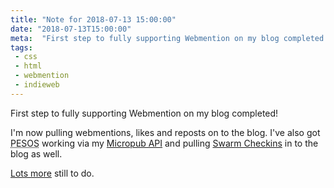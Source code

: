 ```yaml
---
title: "Note for 2018-07-13 15:00:00"
date: "2018-07-13T15:00:00"
meta:  "First step to fully supporting Webmention on my blog completed!"
tags:
 - css
 - html
 - webmention
 - indieweb
---
```


First step to fully supporting Webmention on my blog completed!

I'm now pulling webmentions, likes and reposts on to the blog. I've also got <abbr title="Post Everywhere Syndicate Own Site">PESOS</abbr> working via my <a href="https://github.com/vipickering/micropub-API" rel="me external">Micropub API</a> and pulling <a href="https://www.swarmapp.com/" rel="external">Swarm Checkins</a> in to the blog as well.

<a href="https://github.com/vipickering/vincentp/issues" rel="external">Lots more</a> still  to do.
